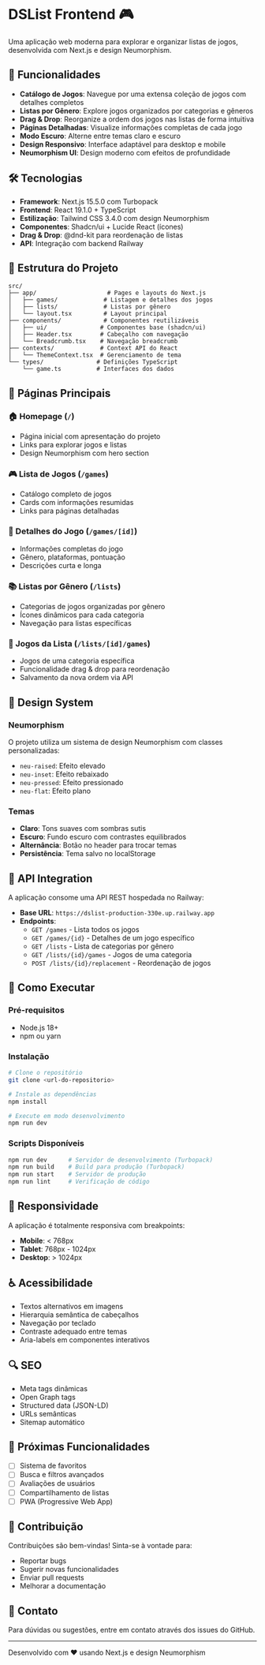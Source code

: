 # DSList Frontend 🎮

Uma aplicação web moderna para explorar e organizar listas de jogos, desenvolvida com Next.js e design Neumorphism.

## 🚀 Funcionalidades

- **Catálogo de Jogos**: Navegue por uma extensa coleção de jogos com detalhes completos
- **Listas por Gênero**: Explore jogos organizados por categorias e gêneros
- **Drag & Drop**: Reorganize a ordem dos jogos nas listas de forma intuitiva
- **Páginas Detalhadas**: Visualize informações completas de cada jogo
- **Modo Escuro**: Alterne entre temas claro e escuro
- **Design Responsivo**: Interface adaptável para desktop e mobile
- **Neumorphism UI**: Design moderno com efeitos de profundidade

## 🛠️ Tecnologias

- **Framework**: Next.js 15.5.0 com Turbopack
- **Frontend**: React 19.1.0 + TypeScript
- **Estilização**: Tailwind CSS 3.4.0 com design Neumorphism
- **Componentes**: Shadcn/ui + Lucide React (ícones)
- **Drag & Drop**: @dnd-kit para reordenação de listas
- **API**: Integração com backend Railway

## 📁 Estrutura do Projeto

```
src/
├── app/                    # Pages e layouts do Next.js
│   ├── games/             # Listagem e detalhes dos jogos
│   ├── lists/             # Listas por gênero
│   └── layout.tsx         # Layout principal
├── components/            # Componentes reutilizáveis
│   ├── ui/               # Componentes base (shadcn/ui)
│   ├── Header.tsx        # Cabeçalho com navegação
│   └── Breadcrumb.tsx    # Navegação breadcrumb
├── contexts/             # Context API do React
│   └── ThemeContext.tsx  # Gerenciamento de tema
└── types/               # Definições TypeScript
    └── game.ts          # Interfaces dos dados
```

## 🎯 Páginas Principais

### 🏠 Homepage (`/`)
- Página inicial com apresentação do projeto
- Links para explorar jogos e listas
- Design Neumorphism com hero section

### 🎮 Lista de Jogos (`/games`)
- Catálogo completo de jogos
- Cards com informações resumidas
- Links para páginas detalhadas

### 📖 Detalhes do Jogo (`/games/[id]`)
- Informações completas do jogo
- Gênero, plataformas, pontuação
- Descrições curta e longa

### 📚 Listas por Gênero (`/lists`)
- Categorias de jogos organizadas por gênero
- Ícones dinâmicos para cada categoria
- Navegação para listas específicas

### 🎯 Jogos da Lista (`/lists/[id]/games`)
- Jogos de uma categoria específica
- Funcionalidade drag & drop para reordenação
- Salvamento da nova ordem via API

## 🎨 Design System

### Neumorphism
O projeto utiliza um sistema de design Neumorphism com classes personalizadas:
- `neu-raised`: Efeito elevado
- `neu-inset`: Efeito rebaixado
- `neu-pressed`: Efeito pressionado
- `neu-flat`: Efeito plano

### Temas
- **Claro**: Tons suaves com sombras sutis
- **Escuro**: Fundo escuro com contrastes equilibrados
- **Alternância**: Botão no header para trocar temas
- **Persistência**: Tema salvo no localStorage

## 🔌 API Integration

A aplicação consome uma API REST hospedada no Railway:
- **Base URL**: `https://dslist-production-330e.up.railway.app`
- **Endpoints**:
  - `GET /games` - Lista todos os jogos
  - `GET /games/{id}` - Detalhes de um jogo específico
  - `GET /lists` - Lista de categorias por gênero
  - `GET /lists/{id}/games` - Jogos de uma categoria
  - `POST /lists/{id}/replacement` - Reordenação de jogos

## 🚀 Como Executar

### Pré-requisitos
- Node.js 18+ 
- npm ou yarn

### Instalação
```bash
# Clone o repositório
git clone <url-do-repositorio>

# Instale as dependências
npm install

# Execute em modo desenvolvimento
npm run dev
```

### Scripts Disponíveis
```bash
npm run dev      # Servidor de desenvolvimento (Turbopack)
npm run build    # Build para produção (Turbopack)
npm run start    # Servidor de produção
npm run lint     # Verificação de código
```

## 📱 Responsividade

A aplicação é totalmente responsiva com breakpoints:
- **Mobile**: < 768px
- **Tablet**: 768px - 1024px  
- **Desktop**: > 1024px

## ♿ Acessibilidade

- Textos alternativos em imagens
- Hierarquia semântica de cabeçalhos
- Navegação por teclado
- Contraste adequado entre temas
- Aria-labels em componentes interativos

## 🔍 SEO

- Meta tags dinâmicas
- Open Graph tags
- Structured data (JSON-LD)
- URLs semânticas
- Sitemap automático

## 🌟 Próximas Funcionalidades

- [ ] Sistema de favoritos
- [ ] Busca e filtros avançados
- [ ] Avaliações de usuários
- [ ] Compartilhamento de listas
- [ ] PWA (Progressive Web App)

## 🤝 Contribuição

Contribuições são bem-vindas! Sinta-se à vontade para:
- Reportar bugs
- Sugerir novas funcionalidades
- Enviar pull requests
- Melhorar a documentação

## 📧 Contato

Para dúvidas ou sugestões, entre em contato através dos issues do GitHub.

---

Desenvolvido com ❤️ usando Next.js e design Neumorphism